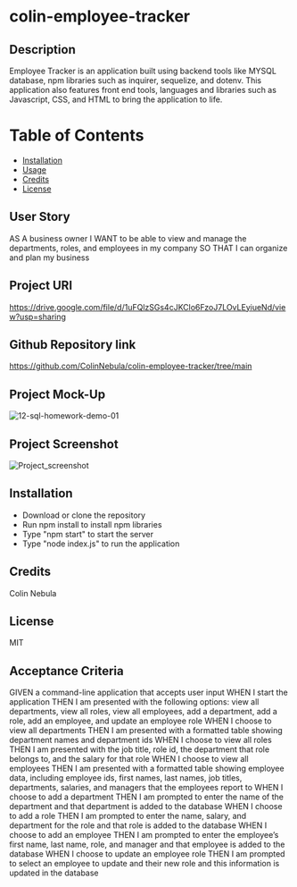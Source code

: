 # colin-employee-tracker


## Description
Employee Tracker is an application built using backend tools like MYSQL database, npm libraries such as inquirer, sequelize, and dotenv. This application also features front end tools, languages and libraries such as Javascript, CSS, and HTML to bring the application to life. 


# Table of Contents
* [Installation](#installation)
* [Usage](#usage)
* [Credits](#credits)
* [License](#license)

## User Story
AS A business owner
I WANT to be able to view and manage the departments, roles, and employees in my company
SO THAT I can organize and plan my business

## Project URl
https://drive.google.com/file/d/1uFQlzSGs4cJKClo6FzoJ7LOvLEyiueNd/view?usp=sharing
## Github Repository link
https://github.com/ColinNebula/colin-employee-tracker/tree/main

## Project Mock-Up
![12-sql-homework-demo-01](https://user-images.githubusercontent.com/57843842/136423125-55b77983-ab3b-466c-85cb-98fb3f47b858.gif)

## Project Screenshot
![Project_screenshot](https://user-images.githubusercontent.com/57843842/136423644-8e17aa82-1825-49fe-8ca5-b6bfbb327d05.jpg)

## Installation
* Download or clone the repository
* Run npm install to install npm libraries
* Type "npm start" to start the server
* Type "node index.js" to run the application

## Credits
Colin Nebula

## License
MIT

## Acceptance Criteria
GIVEN a command-line application that accepts user input
WHEN I start the application
THEN I am presented with the following options: view all departments, view all roles, view all employees, add a department, add a role, add an employee, and update an employee role
WHEN I choose to view all departments
THEN I am presented with a formatted table showing department names and department ids
WHEN I choose to view all roles
THEN I am presented with the job title, role id, the department that role belongs to, and the salary for that role
WHEN I choose to view all employees
THEN I am presented with a formatted table showing employee data, including employee ids, first names, last names, job titles, departments, salaries, and managers that the employees report to
WHEN I choose to add a department
THEN I am prompted to enter the name of the department and that department is added to the database
WHEN I choose to add a role
THEN I am prompted to enter the name, salary, and department for the role and that role is added to the database
WHEN I choose to add an employee
THEN I am prompted to enter the employee’s first name, last name, role, and manager and that employee is added to the database
WHEN I choose to update an employee role
THEN I am prompted to select an employee to update and their new role and this information is updated in the database 